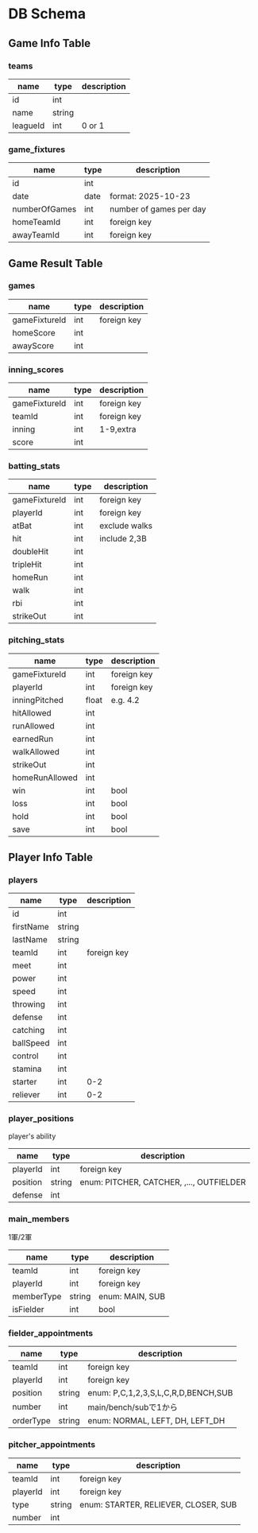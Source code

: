 # DB Schema

## Game Info Table

### teams

| name     | type   | description |
| -------- | ------ | ----------- |
| id       | int    |             |
| name     | string |             |
| leagueId | int    | 0 or 1      |

### game_fixtures

| name          | type | description             |
| ------------- | ---- | ----------------------- |
| id            | int  |                         |
| date          | date | format: 2025-10-23      |
| numberOfGames | int  | number of games per day |
| homeTeamId    | int  | foreign key             |
| awayTeamId    | int  | foreign key             |

## Game Result Table

### games

| name          | type | description |
| ------------- | ---- | ----------- |
| gameFixtureId | int  | foreign key |
| homeScore     | int  |             |
| awayScore     | int  |             |

### inning_scores

| name          | type | description |
| ------------- | ---- | ----------- |
| gameFixtureId | int  | foreign key |
| teamId        | int  | foreign key |
| inning        | int  | 1-9,extra   |
| score         | int  |             |

### batting_stats

| name          | type | description   |
| ------------- | ---- | ------------- |
| gameFixtureId | int  | foreign key   |
| playerId      | int  | foreign key   |
| atBat         | int  | exclude walks |
| hit           | int  | include 2,3B  |
| doubleHit     | int  |               |
| tripleHit     | int  |               |
| homeRun       | int  |               |
| walk          | int  |               |
| rbi           | int  |               |
| strikeOut     | int  |               |

### pitching_stats

| name           | type  | description |
| -------------- | ----- | ----------- |
| gameFixtureId  | int   | foreign key |
| playerId       | int   | foreign key |
| inningPitched  | float | e.g. 4.2    |
| hitAllowed     | int   |             |
| runAllowed     | int   |             |
| earnedRun      | int   |             |
| walkAllowed    | int   |             |
| strikeOut      | int   |             |
| homeRunAllowed | int   |             |
| win            | int   | bool        |
| loss           | int   | bool        |
| hold           | int   | bool        |
| save           | int   | bool        |


## Player Info Table

### players

| name      | type   | description |
| --------- | ------ | ----------- |
| id        | int    |             |
| firstName | string |             |
| lastName  | string |             |
| teamId    | int    | foreign key |
| meet      | int    |             |
| power     | int    |             |
| speed     | int    |             |
| throwing  | int    |             |
| defense   | int    |             |
| catching  | int    |             |
| ballSpeed | int    |             |
| control   | int    |             |
| stamina   | int    |             |
| starter   | int    | 0-2         |
| reliever  | int    | 0-2         |

### player_positions

player's ability

| name     | type   | description                              |
| -------- | ------ | ---------------------------------------- |
| playerId | int    | foreign key                              |
| position | string | enum: PITCHER, CATCHER, ,..., OUTFIELDER |
| defense  | int    |                                          |

### main_members

1軍/2軍

| name       | type   | description     |
| ---------- | ------ | --------------- |
| teamId     | int    | foreign key     |
| playerId   | int    | foreign key     |
| memberType | string | enum: MAIN, SUB |
| isFielder  | int    | bool            |

### fielder_appointments

| name      | type   | description                         |
| --------- | ------ | ----------------------------------- |
| teamId    | int    | foreign key                         |
| playerId  | int    | foreign key                         |
| position  | string | enum: P,C,1,2,3,S,L,C,R,D,BENCH,SUB |
| number    | int    | main/bench/subで1から               |
| orderType | string | enum: NORMAL, LEFT, DH, LEFT_DH     |

### pitcher_appointments 

| name     | type   | description                          |
| -------- | ------ | ------------------------------------ |
| teamId   | int    | foreign key                          |
| playerId | int    | foreign key                          |
| type     | string | enum: STARTER, RELIEVER, CLOSER, SUB |
| number   | int    |                                      |